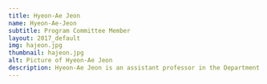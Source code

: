 ```yaml
---
title: Hyeon-Ae Jeon
name: Hyeon-Ae-Jeon
subtitle: Program Committee Member
layout: 2017_default
img: hajeon.jpg
thumbnail: hajeon.jpg
alt: Picture of Hyeon-Ae Jeon
description: Hyeon-Ae Jeon is an assistant professor in the Department of Cognitive and Brain Sciences, DGIST.
---
```


